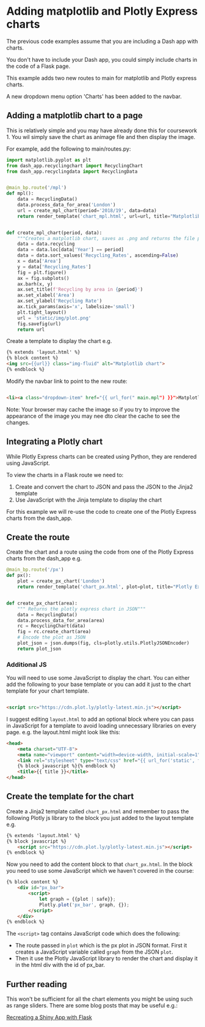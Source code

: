 # Adding matplotlib and Plotly Express charts

The previous code examples assume that you are including a Dash app with charts.

You don't have to include your Dash app, you could simply include charts in the code of a Flask page.

This example adds two new routes to main for matplotlib and Plotly express charts.

A new dropdown menu option 'Charts' has been added to the navbar.

## Adding a matplotlib chart to a page

This is relatively simple and you may have already done this for coursework 1. You wil simply save the chart as animage
file and then display the image.

For example, add the following to main/routes.py:

```python
import matplotlib.pyplot as plt
from dash_app.recyclingchart import RecyclingChart
from dash_app.recyclingdata import RecyclingData


@main_bp.route('/mpl')
def mpl():
    data = RecyclingData()
    data.process_data_for_area('London')
    url = create_mpl_chart(period='2018/19', data=data)
    return render_template('chart_mpl.html', url=url, title="Matplotlib chart")


def create_mpl_chart(period, data):
    """Creates a matplotlib chart, saves as .png and returns the file path to the png"""
    data = data.recycling
    data = data.loc[data['Year'] == period]
    data = data.sort_values('Recycling_Rates', ascending=False)
    x = data['Area']
    y = data['Recycling_Rates']
    fig = plt.figure()
    ax = fig.subplots()
    ax.barh(x, y)
    ax.set_title(f'Recycling by area in {period}')
    ax.set_xlabel('Area')
    ax.set_ylabel('Recycling Rate')
    ax.tick_params(axis='x', labelsize='small')
    plt.tight_layout()
    url = 'static/img/plot.png'
    fig.savefig(url)
    return url
```

Create a template to display the chart e.g.

```html
{% extends 'layout.html' %}
{% block content %}
<img src={{url}} class="img-fluid" alt="Matplotlib chart">
{% endblock %}
```

Modify the navbar link to point to the new route:

```html

<li><a class="dropdown-item" href="{{ url_for(" main.mpl") }}">Matplotlib chart</a></li>
```

Note: Your browser may cache the image so if you try to improve the appearance of the image you may nee dto clear the
cache to see the changes.

## Integrating a Plotly chart

While Plotly Express charts can be created using Python, they are rendered using JavaScript.

To view the charts in a Flask route we need to:

1. Create and convert the chart to JSON and pass the JSON to the Jinja2 template
2. Use JavaScript with the Jinja template to display the chart

For this example we will re-use the code to create one of the Plotly Express charts from the dash_app.

## Create the route

Create the chart and a route using the code from one of the Plotly Express charts from the dash_app e.g.

```python
@main_bp.route('/px')
def px():
    plot = create_px_chart('London')
    return render_template('chart_px.html', plot=plot, title="Plotly Express chart")


def create_px_chart(area):
    """ Returns the plotly express chart in JSON"""
    data = RecyclingData()
    data.process_data_for_area(area)
    rc = RecyclingChart(data)
    fig = rc.create_chart(area)
    # Encode the plot as JSON
    plot_json = json.dumps(fig, cls=plotly.utils.PlotlyJSONEncoder)
    return plot_json
```


### Additional JS

You will need to use some JavaScript to display the chart. You can either add the following to your base template or you can add it
just to the chart template for your chart template.

```html

<script src="https://cdn.plot.ly/plotly-latest.min.js"></script>
```

I suggest editing `layout.html` to add an optional block where you can pass in JavaScript for a template to avoid
loading unnecessary libraries on every page. e.g. the layout.html <head> might look like this:

```html
<head>
    <meta charset="UTF-8">
    <meta name="viewport" content="width=device-width, initial-scale=1">
    <link rel="stylesheet" type="text/css" href="{{ url_for('static', filename='css/bootstrap.css') }}">
    {% block javascript %}{% endblock %}
    <title>{{ title }}</title>
</head>
```

## Create the template for the chart

Create a Jinja2 template called `chart_px.html` and remember to pass the following Plotly js library to the block you just added to the layout
template e.g.

```html
{% extends 'layout.html' %}
{% block javascript %}
    <script src="https://cdn.plot.ly/plotly-latest.min.js"></script>
{% endblock %}
```
Now you need to add the content block to that `chart_px.html`. In the block you need to use some JavaScript which we haven't covered in the course:
```html
{% block content %}
    <div id="px_bar">
        <script>
            let graph = {{plot | safe}};
            Plotly.plot('px_bar', graph, {});
        </script>
    </div>
{% endblock %}
```
The `<script>` tag contains JavaScript code which does the following:
- The route passed in `plot` which is the px plot in JSON format. First it creates a JavaScript variable called `graph` from the JSON `plot`.
- Then it use the Plotly JavaScript library to render the chart and display it in the html div with the id of px_bar.

## Further reading
This won't be sufficient for all the chart elements you might be using such as range sliders. There are some blog posts
that may be useful e.g.:

[Recreating a Shiny App with Flask](https://www.jumpingrivers.com/blog/r-shiny-python-flask/)
